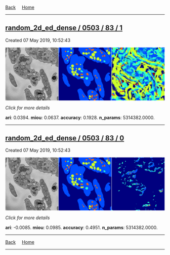 
[Back](..)&nbsp;&nbsp;&nbsp;&nbsp;&nbsp;[Home](https://leapmanlab.github.io/snapshots)

---

<div class="summary"><a href="1"><h2>random_2d_ed_dense / 0503 / 83 / 1</h2></a><p>Created 07 May 2019, 10:52:43
</p><a href="1"><img src="1/media/summary.png" align="center"></a><p>
<i>Click for more details</i>
</p></div>

**ari**: 0.0394. **miou**: 0.0637. **accuracy**: 0.1928. **n_params**: 5314382.0000. 

---

<div class="summary"><a href="0"><h2>random_2d_ed_dense / 0503 / 83 / 0</h2></a><p>Created 07 May 2019, 10:52:43
</p><a href="0"><img src="0/media/summary.png" align="center"></a><p>
<i>Click for more details</i>
</p></div>

**ari**: -0.0085. **miou**: 0.0985. **accuracy**: 0.4951. **n_params**: 5314382.0000. 

---

[Back](..)&nbsp;&nbsp;&nbsp;&nbsp;&nbsp;[Home](https://leapmanlab.github.io/snapshots)

---